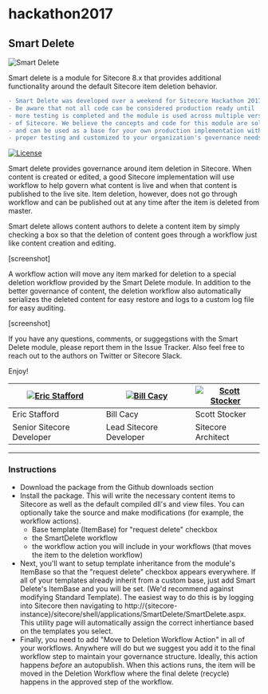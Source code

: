 # hackathon2017

## Smart Delete

![Smart Delete](https://raw.githubusercontent.com/Justice-League-Of-Sitecore/hackathon2017/develop/readme-logo.jpg)

Smart delete is a module for Sitecore 8.x that provides additional functionality around the default Sitecore item deletion behavior. 

```diff
- Smart Delete was developed over a weekend for Sitecore Hackathon 2017
- Be aware that not all code can be considered production ready until
- more testing is completed and the module is used across multiple versions
- of Sitecore. We believe the concepts and code for this module are solid
- and can be used as a base for your own production implementation with 
- proper testing and customized to your organization's governance needs.
```

[![License](https://img.shields.io/badge/license-MIT%20License-brightgreen.svg)](https://opensource.org/licenses/MIT)

Smart delete provides governance around item deletion in Sitecore. When content is created or edited, a good Sitecore implementation will use workflow to help govern what content is live and when that content is published to the live site. Item deletion, however, does not go through workflow and can be published out at any time after the item is deleted from master. 

Smart delete allows content authors to delete a content item by simply checking a box so that the deletion of content goes through a workflow just like content creation and editing.

[screenshot]

A workflow action will move any item marked for deletion to a special deletion workflow provided by the Smart Delete module. In addition to the better governance of content, the deletion workflow also automatically serializes the deleted content for easy restore and logs to a custom log file for easy auditing.

[screenshot]

If you have any questions, comments, or suggegstions with the Smart Delete module, please report them in the Issue Tracker. Also feel free to reach out to the authors on Twitter or Sitecore Slack.

Enjoy!

| [![Eric Stafford](https://avatars2.githubusercontent.com/u/9593511?v=3&s=220)](https://github.com/5up3rman) | [![Bill Cacy](https://pbs.twimg.com/profile_images/718146990484271104/IV--ElH_.jpg)](https://github.com/BillCacy) | [![Scott Stocker](https://avatars0.githubusercontent.com/u/22794?v=3&s=220)](https://github.com/sestocker) |
---|---|---
| Eric Stafford | Bill Cacy | Scott Stocker |
| Senior Sitecore Developer | Lead Sitecore Developer | Sitecore Architect |

---

### Instructions

- Download the package from the Github downloads section
- Install the package. This will write the necessary content items to Sitecore as well as the default compiled dll's and view files. You can optionally take the source and make modifications (for example, the workflow actions).
  - Base template (ItemBase) for "request delete" checkbox
  - the SmartDelete workflow
  - the workflow action you will include in your workflows (that moves the item to the deletion workflow)
- Next, you'll want to setup template inheritance from the module's ItemBase so that the "request delete" checkbox appears everywhere. If all of your templates already inherit from a custom base, just add Smart Delete's ItemBase and you will be set. (We'd recommend against modifying Standard Template). The easiest way to do this is by logging into Sitecore then navigating to http://{sitecore-instance}/sitecore/shell/applications/SmartDelete/SmartDelete.aspx. This utility page will automatically assign the correct inhertiance based on the templates you select.
- Finally, you need to add "Move to Deletion Workflow Action" in all of your workflows. Anywhere will do but we suggest you add it to the final workflow step to maintain your governance structure. Ideally, this action happens *before* an autopublish. When this actions runs, the item will be moved in the Deletion Workflow where the final delete (recycle) happens in the approved step of the workflow.

